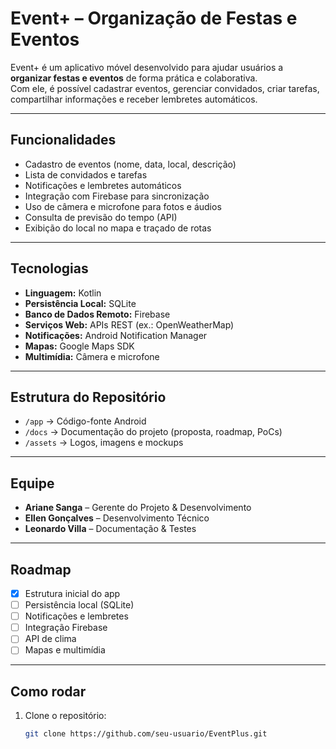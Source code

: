 # Event+ – Organização de Festas e Eventos

Event+ é um aplicativo móvel desenvolvido para ajudar usuários a **organizar festas e eventos** de forma prática e colaborativa.  
Com ele, é possível cadastrar eventos, gerenciar convidados, criar tarefas, compartilhar informações e receber lembretes automáticos.

---

##  Funcionalidades
- Cadastro de eventos (nome, data, local, descrição)
- Lista de convidados e tarefas
- Notificações e lembretes automáticos
- Integração com Firebase para sincronização
- Uso de câmera e microfone para fotos e áudios
- Consulta de previsão do tempo (API)
- Exibição do local no mapa e traçado de rotas

---

##  Tecnologias
- **Linguagem:** Kotlin  
- **Persistência Local:** SQLite  
- **Banco de Dados Remoto:** Firebase  
- **Serviços Web:** APIs REST (ex.: OpenWeatherMap)  
- **Notificações:** Android Notification Manager  
- **Mapas:** Google Maps SDK  
- **Multimídia:** Câmera e microfone  

---

## Estrutura do Repositório
- `/app` → Código-fonte Android  
- `/docs` → Documentação do projeto (proposta, roadmap, PoCs)  
- `/assets` → Logos, imagens e mockups  

---

##  Equipe
- **Ariane Sanga** – Gerente do Projeto & Desenvolvimento  
- **Ellen Gonçalves** – Desenvolvimento Técnico  
- **Leonardo Villa** – Documentação & Testes  

---

##  Roadmap
- [x] Estrutura inicial do app  
- [ ] Persistência local (SQLite)  
- [ ] Notificações e lembretes  
- [ ] Integração Firebase  
- [ ] API de clima  
- [ ] Mapas e multimídia  

---

## Como rodar
1. Clone o repositório:
   ```bash
   git clone https://github.com/seu-usuario/EventPlus.git
